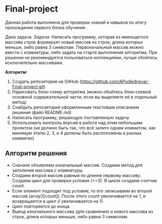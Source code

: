# Final-project
Данная работа выполнена для проверки  знаний и навыков по итогу прохождения первого блока обучения .

Дана задача:
_Задача_: Написать программу, которая из имеющегося массива строк формирует новый массив из строк, длина которых меньше, либо равна 3 символам. Первоначальный массив можно ввести с клавиатуры, либо задать на старте выполнения алгоритма. При решении не рекомендуется пользоваться коллекциями, лучше обойтись исключительно массивами.

__Алгоритм__: 
1. Создать репозиторий на GitHub 
(https://github.com/APodledneva/-Final-project.git)
2. Нарисовать блок-схему алгоритма (можно обойтись блок-схемой основной содержательной части, если вы выделяете её в отдельный метод)
3. Снабдить репозиторий оформленным текстовым описанием решения (файл README.md)
4. Написать программу, решающую поставленную задачу
5. Использовать контроль версий в работе над этим небольшим проектом (не должно быть так, что всё залито одним коммитом, как минимум этапы 2, 3, и 4 должны быть расположены в разных коммитах)

## Алгоритм решения 
- Сначале объявляем изначальный массив. Создаем метод для заполения массива с клавиатуры.
- Создаем второй массив равный по длинне первому массиву. Создаем цикл для проверки условия (<=3). В цикле создаем счетчик _count_. 
- Если элемент подходит под условие, то его записываем во второй массив (array2[count]). После этого count увеличивается на 1, и возвращается в цикл (i увеличивается на  1).
- Цикл повторяется до конца. 
- Вывод изначального массива (для сравнения) и нового массива из строк, длина которых меньше, либо равна 3 символам. 